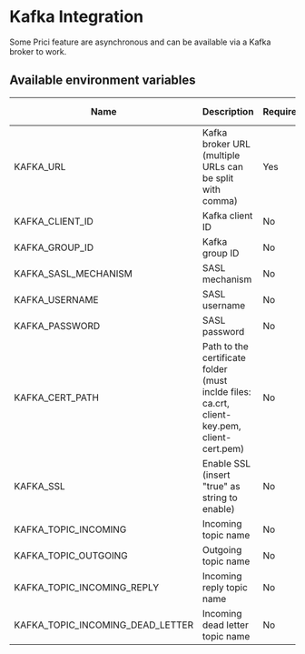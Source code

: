 # Kafka Integration

Some Prici feature are asynchronous and can be available via a Kafka broker to work.

## Available environment variables

| Name                             | Description                                                                                 | Required? | Default value          |
|----------------------------------|---------------------------------------------------------------------------------------------|-----------|------------------------|
| KAFKA_URL                        | Kafka broker URL (multiple URLs can be split with comma)                                    | Yes       | -                      |
| KAFKA_CLIENT_ID                  | Kafka client ID                                                                             | No        | 'prici-api'            |
| KAFKA_GROUP_ID                   | Kafka group ID                                                                              | No        | 'prici-api'            |
| KAFKA_SASL_MECHANISM             | SASL mechanism                                                                              | No        | 'plain'                |
| KAFKA_USERNAME                   | SASL username                                                                               | No        | -                      |
| KAFKA_PASSWORD                   | SASL password                                                                               | No        | -                      |
| KAFKA_CERT_PATH                  | Path to the certificate folder (must inclde files: ca.crt, client-key.pem, client-cert.pem) | No        | 'kafka-cert'           |
| KAFKA_SSL                        | Enable SSL (insert "true" as string to enable)                                              | No        | 'false'                |
| KAFKA_TOPIC_INCOMING             | Incoming topic name                                                                         | No        | 'prici-incoming'       |
| KAFKA_TOPIC_OUTGOING             | Outgoing topic name                                                                         | No        | 'prici-outgoing'       |
| KAFKA_TOPIC_INCOMING_REPLY       | Incoming reply topic name                                                                   | No        | 'prici-incoming-reply' |
| KAFKA_TOPIC_INCOMING_DEAD_LETTER | Incoming dead letter topic name                                                             | No        | -                      |